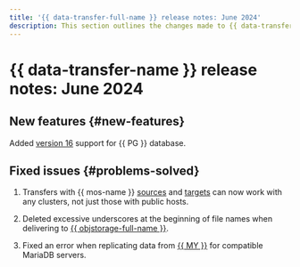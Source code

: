 ```yaml
---
title: '{{ data-transfer-full-name }} release notes: June 2024'
description: This section outlines the changes made to {{ data-transfer-name }} in March 2024.
---
```


# {{ data-transfer-name }} release notes: June 2024

## New features {#new-features}

Added [version 16](https://www.postgresql.org/docs/release/16.0/) support for {{ PG }} database.

## Fixed issues {#problems-solved}


1. Transfers with {{ mos-name }} [sources](../operations/endpoint/source/opensearch.md) and [targets](../operations/endpoint/target/opensearch.md) can now work with any clusters, not just those with public hosts.


1. Deleted excessive underscores at the beginning of file names when delivering to [{{ objstorage-full-name }}](../operations/endpoint/target/object-storage.md).

1. Fixed an error when replicating data from [{{ MY }}](../operations/endpoint/source/mysql.md) for compatible MariaDB servers.